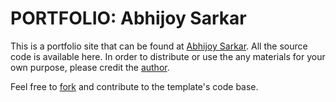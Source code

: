 # PORTFOLIO: Abhijoy Sarkar

This is a portfolio site that can be found at [Abhijoy Sarkar](http://acebot712.github.io/). All the source code is
available here. In order to distribute or use the any materials for your own purpose, please credit the [author](https://github.com/acebot712/).

Feel free to [fork](https://github.com/acebot712/acebot712.github.io) and contribute to the template's code base.

<!-- 
?	INSTRUCTIONS FOR AUTHOR
?=================================
Do not change the header here.
It is not necessary to provide title,author,date here but rather do it blogScript.js.
However writing it is convenient. 
Date format is YYYYMMDD

!NO NEED TO INCLUDE MATHJAX AND PRISMJS IF YOU ARE NOT USING IT

* PrismJS
PrismJS is used for code formatting
Use the format <pre><code> tags as is by changing languages as you require. If something seems broken,
head over to https://cdnjs.com/libraries/prism to copy any missing libraries.
To change theme just make changes to the link:-
https://cdnjs.cloudflare.com/ajax/libs/prism/1.20.0/themes/prism-tomorrow.min.css

Head over to https://prismjs.com/index.html to find information on how to use plugins.

* Set
@ isBlogArticle blogID
In the second div of the container (after "Abhijoy's Blog"), make sure to set the variables isBlogArticle
and blogID carefully and ensure the blog ID reflects in blogScript.js.

* TOC
Special CSS (https://css-tricks.com/hash-tag-links-padding/) is added to header to make sure they are visible
when anchoring to them.

* SECTIONS
All sections use a latex style seperation, i.e.,
<section class="section">
	<section class="subsection">
		<section class="subsubsection">
		</section>
	</section>
</section>

So much so the headers of each section are in the following format:-
-section number-	-section title-

The sections have id="-section number-"

* IMAGES and VIDEOS
All images should be inside <figure> with <figcaption> inside it.
@mx-auto d-block img-fluid rounded
Recommended Video ratio 560:315

* TABLES
Tables must come with the caption tag:-
<table>
  <caption>Monthly savings</caption>
  <tr>
    <th>Month</th>
    <th>Savings</th>
  </tr>
</table>

* EQUATIONS
Get latex of equation from:- https://www.hostmath.com/

* SHARE image params
?Share preview sizes:
@param Facebook:- 1200 px * 630 px content="https://acebot712.github.io/images/1_blog/facebook_share.png"
@param Twitter:- 1024 px * 512 px content="https://acebot712.github.io/images/1_blog/twitter_share.png"

* Blockquotes and Abbreviations
<blockquote>
<abbr>

* Responsive test (before deployment supported)
http://responsivetesttool.com/
--> 